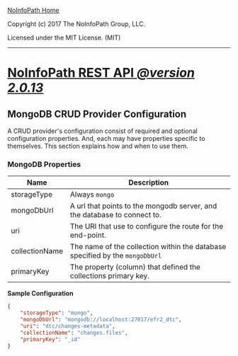 [NoInfoPath Home](http://gitlab.imginconline.com/noinfopath/noinfopath/wikis/home)

Copyright (c) 2017 The NoInfoPath Group, LLC.

Licensed under the MIT License. (MIT)

___

[NoInfoPath REST API *@version 2.0.13*](home)
=============================================

MongoDB CRUD Provider Configuration
-----------------------------
A CRUD provider's configuration consist of required and optional configuration properties.
And, each may have properties specific to themselves. This section explains
how and when to use them.

### MongoDB Properties

|Name|Description|
|----|-----------|
|storageType|Always `mongo`|
|mongoDbUrl|A url that points to the mongodb server, and the database to connect to.|
|uri|The URI that use to configure the route for the end-point.|
|collectionName|The name of the collection within the database specified by the `mongoDbUrl`|
|primaryKey|The property (column) that defined the collections primary key.|

**Sample Configuration**

```json
{
	"storageType": "mongo",
	"mongoDbUrl": "mongodb://localhost:27017/efr2_dtc",
	"uri": "dtc/changes-metadata",
	"collectionName": "changes.files",
	"primaryKey": "_id"
}
```

